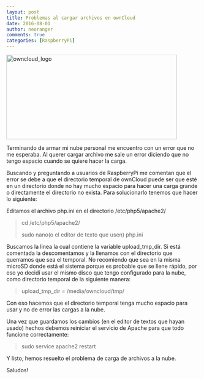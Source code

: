 ```yaml
---
layout: post
title: Problemas al cargar archivos en ownCloud
date: 2016-08-01
author: neoranger
comments: true
categories: [RaspberryPi]
---
```

<img class="  wp-image-2688 aligncenter" src="https://blogneositelinux.files.wordpress.com/2016/10/owncloud_logo.png" alt="owncloud_logo" width="445" height="220" />

Terminando de armar mi nube personal me encuentro con un error que no me esperaba. Al querer cargar archivo me sale un error diciendo que no tengo espacio cuando se quiere hacer la carga.

Buscando y preguntando a usuarios de RaspberryPi me comentan que el error se debe a que el directorio temporal de ownCloud puede ser que esté en un directorio donde no hay mucho espacio para hacer una carga grande o directamente el directorio no exista. Para solucionarlo tenemos que hacer lo siguiente:

Editamos el archivo php.ini en el directorio /etc/php5/apache2/

<blockquote>cd /etc/php5/apache2/

sudo nano(o el editor de texto que usen) php.ini</blockquote>

Buscamos la linea la cual contiene la variable upload_tmp_dir. Si está comentada la descomentamos y la llenamos con el directorio que querramos que sea el temporal. No recomiendo que sea en la misma microSD donde está el sistema porque es probable que se llene rápido, por eso yo decidí usar el mismo disco que tengo configurado para la nube, como directorio temporal de la siguiente manera:

<blockquote>upload_tmp_dir = /media/owncloud/tmp/</blockquote>

Con eso hacemos que el directorio temporal tenga mucho espacio para usar y no de error las cargas a la nube.

Una vez que guardamos los cambios (en el editor de textos que hayan usado) hechos debemos reiniciar el servicio de Apache para que todo funcione correctamente:

<blockquote>sudo service apache2 restart</blockquote>

Y listo, hemos resuelto el problema de carga de archivos a la nube.

Saludos!
